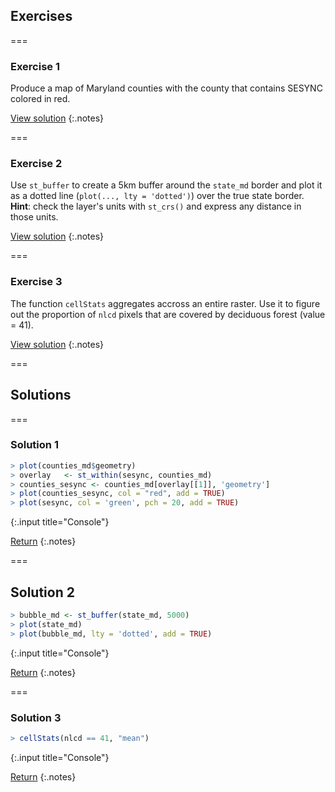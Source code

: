 ---
---

## Exercises

===

### Exercise 1

Produce a map of Maryland counties with the county that contains SESYNC colored in red.

[View solution](#solution-1)
{:.notes}

===

### Exercise 2

Use `st_buffer` to create a 5km buffer around the `state_md` border and plot it as a dotted line (`plot(..., lty = 'dotted')`) over the true state border. **Hint**: check the layer's units with `st_crs()` and express any distance in those units.

[View solution](#solution-2)
{:.notes}

===

### Exercise 3

The function `cellStats` aggregates accross an entire raster. Use it to figure out the  proportion of `nlcd` pixels that are covered by deciduous forest (value = 41).

[View solution](#solution-3)
{:.notes}

===

## Solutions

===

### Solution 1



~~~r
> plot(counties_md$geometry)
> overlay	<- st_within(sesync, counties_md)
> counties_sesync <- counties_md[overlay[[1]], 'geometry']
> plot(counties_sesync, col = "red", add = TRUE)
> plot(sesync, col = 'green', pch = 20, add = TRUE)
~~~
{:.input title="Console"}


[Return](#exercise-1)
{:.notes}

===

## Solution 2



~~~r
> bubble_md <- st_buffer(state_md, 5000)
> plot(state_md)
> plot(bubble_md, lty = 'dotted', add = TRUE)
~~~
{:.input title="Console"}


[Return](#exercise-2)
{:.notes}

===

### Solution 3



~~~r
> cellStats(nlcd == 41, "mean")
~~~
{:.input title="Console"}


[Return](#exercise-3)
{:.notes}
